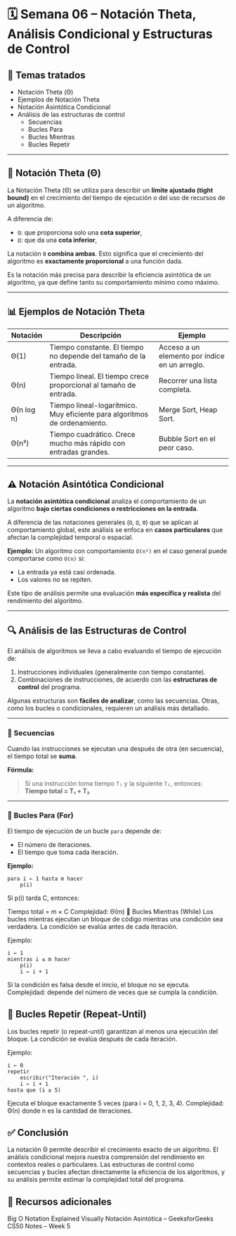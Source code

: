 # 🗓️ Semana 06 – Notación Theta, Análisis Condicional y Estructuras de Control

## 📘 Temas tratados
- Notación Theta (Θ)
- Ejemplos de Notación Theta
- Notación Asintótica Condicional
- Análisis de las estructuras de control
  - Secuencias
  - Bucles Para
  - Bucles Mientras
  - Bucles Repetir

---

## 🔁 Notación Theta (Θ)

La Notación Theta (Θ) se utiliza para describir un **límite ajustado (tight bound)** en el crecimiento del tiempo de ejecución o del uso de recursos de un algoritmo.

A diferencia de:
- `O`: que proporciona solo una **cota superior**,
- `Ω`: que da una **cota inferior**,

La notación `Θ` **combina ambas**. Esto significa que el crecimiento del algoritmo es **exactamente proporcional** a una función dada.

Es la notación más precisa para describir la eficiencia asintótica de un algoritmo, ya que define tanto su comportamiento mínimo como máximo.

---

## 📊 Ejemplos de Notación Theta

| Notación     | Descripción                                                                 | Ejemplo                                           |
|--------------|------------------------------------------------------------------------------|---------------------------------------------------|
| Θ(1)         | Tiempo constante. El tiempo no depende del tamaño de la entrada.            | Acceso a un elemento por índice en un arreglo.    |
| Θ(n)         | Tiempo lineal. El tiempo crece proporcional al tamaño de entrada.           | Recorrer una lista completa.                      |
| Θ(n log n)   | Tiempo lineal-logarítmico. Muy eficiente para algoritmos de ordenamiento.   | Merge Sort, Heap Sort.                            |
| Θ(n²)        | Tiempo cuadrático. Crece mucho más rápido con entradas grandes.             | Bubble Sort en el peor caso.                      |

---

## ⚠️ Notación Asintótica Condicional

La **notación asintótica condicional** analiza el comportamiento de un algoritmo **bajo ciertas condiciones o restricciones en la entrada**.

A diferencia de las notaciones generales (`O`, `Ω`, `Θ`) que se aplican al comportamiento global, este análisis se enfoca en **casos particulares** que afectan la complejidad temporal o espacial.

**Ejemplo:**
Un algoritmo con comportamiento `O(n²)` en el caso general puede comportarse como `O(n)` si:
- La entrada ya está casi ordenada.
- Los valores no se repiten.

Este tipo de análisis permite una evaluación **más específica y realista** del rendimiento del algoritmo.

---

## 🔍 Análisis de las Estructuras de Control

El análisis de algoritmos se lleva a cabo evaluando el tiempo de ejecución de:
1. Instrucciones individuales (generalmente con tiempo constante).
2. Combinaciones de instrucciones, de acuerdo con las **estructuras de control** del programa.

Algunas estructuras son **fáciles de analizar**, como las secuencias. Otras, como los bucles o condicionales, requieren un análisis más detallado.

---

### 🔗 Secuencias

Cuando las instrucciones se ejecutan una después de otra (en secuencia), el tiempo total se **suma**.

**Fórmula:**

> Si una instrucción toma tiempo `T₁` y la siguiente `T₂`, entonces:  
> **Tiempo total = T₁ + T₂**

---

### 🔁 Bucles Para (For)

El tiempo de ejecución de un bucle `para` depende de:
- El número de iteraciones.
- El tiempo que toma cada iteración.

**Ejemplo:**

```pseudo
para i ← 1 hasta m hacer
    p(i)
```

Si p(i) tarda C, entonces:

Tiempo total = m × C
Complejidad: Θ(m)
🔁 Bucles Mientras (While)
Los bucles mientras ejecutan un bloque de código mientras una condición sea verdadera. La condición se evalúa antes de cada iteración.

Ejemplo:
```pseudo
i ← 1
mientras i ≤ m hacer
    p(i)
    i ← i + 1
```

Si la condición es falsa desde el inicio, el bloque no se ejecuta.
Complejidad: depende del número de veces que se cumpla la condición.
## 🔁 Bucles Repetir (Repeat-Until)
Los bucles repetir (o repeat-until) garantizan al menos una ejecución del bloque. La condición se evalúa después de cada iteración.

Ejemplo:
```
i ← 0
repetir
    escribir("Iteración ", i)
    i ← i + 1
hasta que (i ≥ 5)
```
Ejecuta el bloque exactamente 5 veces (para i = 0, 1, 2, 3, 4).
Complejidad: Θ(n) donde n es la cantidad de iteraciones.
## ✅ Conclusión

La notación Θ permite describir el crecimiento exacto de un algoritmo.
El análisis condicional mejora nuestra comprensión del rendimiento en contextos reales o particulares.
Las estructuras de control como secuencias y bucles afectan directamente la eficiencia de los algoritmos, y su análisis permite estimar la complejidad total del programa.
## 📎 Recursos adicionales

Big O Notation Explained Visually
Notación Asintótica – GeeksforGeeks
CS50 Notes – Week 5
